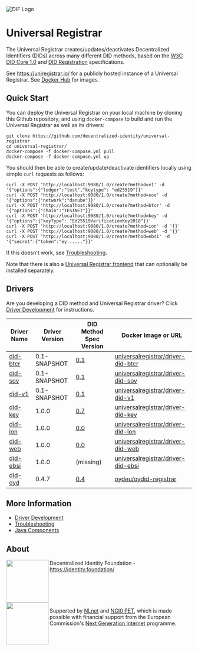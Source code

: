 ![DIF Logo](https://raw.githubusercontent.com/decentralized-identity/universal-registrar/master/docs/logo-dif.png)

# Universal Registrar

The Universal Registrar creates/updates/deactivates Decentralized Identifiers (DIDs) across many different DID methods, based on the [W3C DID Core 1.0](https://www.w3.org/TR/did-core/) and [DID Registration](https://identity.foundation/did-registration/) specifications.

See https://uniregistrar.io/ for a publicly hosted instance of a Universal Registrar. See [Docker Hub](https://hub.docker.com/u/universalregistrar) for images.

## Quick Start

You can deploy the Universal Registrar on your local machine by cloning this Github repository, and using `docker-compose` to build and run the Universal Registrar as well as its drivers:

	git clone https://github.com/decentralized-identity/universal-registrar
	cd universal-registrar/
	docker-compose -f docker-compose.yml pull
	docker-compose -f docker-compose.yml up

You should then be able to create/update/deactivate identifiers locally using simple `curl` requests as follows:

	curl -X POST 'http://localhost:9080/1.0/create?method=v1' -d '{"options":{"ledger":"test","keytype": "ed25519"}}'
	curl -X POST 'http://localhost:9080/1.0/create?method=sov' -d '{"options":{"network":"danube"}}'
	curl -X POST 'http://localhost:9080/1.0/create?method=btcr' -d '{"options":{"chain":"TESTNET"}}'
	curl -X POST 'http://localhost:9080/1.0/create?method=key' -d '{"options":{"keyType": "Ed25519VerificationKey2018"}}'
	curl -X POST 'http://localhost:9080/1.0/create?method=ion' -d '{}'
	curl -X POST 'http://localhost:9080/1.0/create?method=web' -d '{}'
	curl -X POST 'http://localhost:9080/1.0/create?method=ebsi' -d '{"secret":{"token":"ey......"}}'

If this doesn't work, see [Troubleshooting](/docs/troubleshooting.md).

Note that there is also a [Universal Registrar frontend](https://github.com/decentralized-identity/universal-registrar-frontend/) that can optionally be installed separately.

## Drivers

Are you developing a DID method and Universal Registrar driver? Click [Driver Development](/docs/driver-development.md) for instructions.

| Driver Name | Driver Version | DID Method Spec Version | Docker Image or URL |
| ----------- | -------------- | ----------------------- | ------------------- |
| [did-btcr](https://github.com/decentralized-identity/uni-registrar-driver-did-btcr/) | 0.1-SNAPSHOT | [0.1](https://w3c-ccg.github.io/didm-btcr) | [universalregistrar/driver-did-btcr](https://hub.docker.com/r/universalregistrar/driver-did-btcr/)
| [did-sov](https://github.com/decentralized-identity/uni-registrar-driver-did-sov/) | 0.1-SNAPSHOT | [0.1](https://sovrin-foundation.github.io/sovrin/spec/did-method-spec-template.html) | [universalregistrar/driver-did-sov](https://hub.docker.com/r/universalregistrar/driver-did-sov/)
| [did-v1](https://github.com/decentralized-identity/uni-registrar-driver-did-v1/) | 0.1-SNAPSHOT | [0.1](https://w3c-ccg.github.io/did-method-v1/) | [universalregistrar/driver-did-v1](https://hub.docker.com/r/universalregistrar/driver-did-v1/)
| [did-key](https://github.com/decentralized-identity/uni-registrar-driver-did-key/) | 1.0.0 | [0.7](https://w3c-ccg.github.io/did-method-key/) | [universalregistrar/driver-did-key](https://hub.docker.com/r/universalregistrar/driver-did-key/)
| [did-ion](https://github.com/decentralized-identity/uni-registrar-driver-did-ion/) | 1.0.0 | [0.0](https://github.com/decentralized-identity/ion-did-method) | [universalregistrar/driver-did-ion](https://hub.docker.com/r/universalregistrar/driver-did-ion/)
| [did-web](https://github.com/decentralized-identity/uni-registrar-driver-did-web/) | 1.0.0 | [0.0](https://w3c-ccg.github.io/did-method-web/) | [universalregistrar/driver-did-web](https://hub.docker.com/r/universalregistrar/driver-did-web/)
| [did-ebsi](https://github.com/danubetech/uni-registrar-driver-did-ebsi/) | 1.0.0 | (missing) | [universalregistrar/driver-did-ebsi](https://hub.docker.com/r/universalregistrar/driver-did-ebsi/)
| [did-oyd](https://github.com/OwnYourData/oydid/tree/main/uni-registrar-driver-did-oyd) | 0.4.7 | [0.4](https://ownyourdata.github.io/oydid/) | [oydeu/oydid-registrar](https://hub.docker.com/r/oydeu/oydid-registrar/)

## More Information

 * [Driver Development](/docs/driver-development.md)
 * [Troubleshooting](/docs/troubleshooting.md)
* [Java Components](/docs/java-components.md)

## About

<img align="left" src="https://raw.githubusercontent.com/decentralized-identity/universal-registrar/master/docs/logo-dif.png" width="115">

Decentralized Identity Foundation - https://identity.foundation/

<br clear="left" />

<img align="left" src="https://raw.githubusercontent.com/decentralized-identity/universal-registrar/master/docs/logo-ngi0pet.png" width="115">

Supported by [NLnet](https://nlnet.nl/) and [NGI0 PET](https://nlnet.nl/PET/#NGI), which is made possible with financial support from the European Commission's [Next Generation Internet](https://ngi.eu/) programme.
